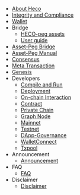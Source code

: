 - [About Heco](intro.md)
- [Integrity and Compliance](Integrity.md)
- [Wallet](wallet.md)
- Bridge
    - [HECO-peg assets](bridge/hecopeg_assets.md)
    - [User guide](bridge/user_guide.md)
- [Asset-Peg Bridge](hecobridge.md)
- [Asset-Peg Manual](bridge.md)
- [Consensus](consensus.md)
- [Meta Transaction](dev/meta_tx.md)
- [Genesis](genesis.md)
- Developers
    - [Compile and Run](dev/install.md)
    - [Deployment](dev/deploy.md)
    - [On-chain Interaction](dev/sdk.md)
    - [Contract](dev/contract.md)
    - [Private Chain](dev/private_chain.md)
    - [Graph Node](dev/graphnode.md)
    - [Mainnet](mainnet.md)
    - [Testnet](testnet.md)
    - [DApp-Governance](dev/dapp-gov.md)
    - [WalletConnect](dev/wallet-connect.md)
    - [Txpool](dev/txpool.md)
- Announcement
    - [Announcement](Announcement.md)
- FAQ
    - [FAQ](faq.md)
- Disclaimer
    - [Disclaimer](disclaimer.md)
    
